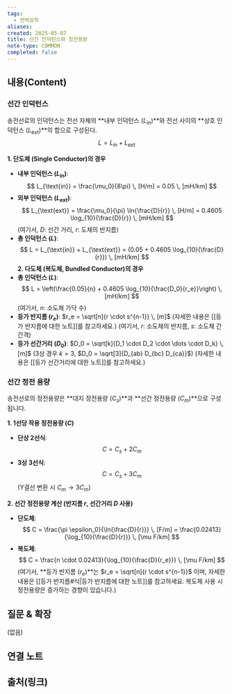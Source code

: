 ```yaml
---
tags:
  - 전력공학
aliases: 
created: 2025-05-07
title: 선간 인덕턴스와 정전용량
note-type: COMMON
completed: false
---
```


## 내용(Content)

### 선간 인덕턴스

송전선로의 인덕턴스는 전선 자체의 **내부 인덕턴스 ($L_{\text{in}}$)**와 전선 사이의 **상호 인덕턴스 ($L_{\text{ext}}$)**의 합으로 구성된다.
$$
L = L_{\text{in}} + L_{\text{ext}}
$$

**1. 단도체 (Single Conductor)의 경우**
   - **내부 인덕턴스 ($L_{\text{in}}$)**:
     $$
     L_{\text{in}} = \frac{\mu_0}{8\pi} \, [H/m] = 0.05 \, [mH/km]
     $$
   - **외부 인덕턴스 ($L_{\text{ext}}$)**:
     $$
     L_{\text{ext}} = \frac{\mu_0}{\pi} \ln{\frac{D}{r}} \, [H/m] = 0.4605 \log_{10}{\frac{D}{r}} \, [mH/km]
     $$
     (여기서, $D$: 선간 거리, $r$: 도체의 반지름)
   - **총 인덕턴스 ($L$)**:
     $$
     L = L_{\text{in}} + L_{\text{ext}} = (0.05 + 0.4605 \log_{10}{\frac{D}{r}}) \, [mH/km]
     $$
**2. 다도체 (복도체, Bundled Conductor)의 경우**
   - **총 인덕턴스 ($L$)**:
     $$
     L = \left(\frac{0.05}{n} + 0.4605 \log_{10}{\frac{D_0}{r_e}}\right) \, [mH/km]
     $$
     (여기서, $n$: 소도체 가닥 수)
   - **등가 반지름 ($r_e$)**: 
     $r_e = \sqrt[n]{r \cdot s^{n-1}} \, [m]$ (자세한 내용은 [[등가 반지름에 대한 노트]]를 참고하세요.)
     (여기서, $r$: 소도체의 반지름, $s$: 소도체 간 간격)
   - **등가 선간거리 ($D_0$)**: 
     $D_0 = \sqrt[k]{D_1 \cdot D_2 \cdot \dots \cdot D_k} \, [m]$ (3상 경우 $k=3$, $D_0 = \sqrt[3]{D_{ab} D_{bc} D_{ca}}$) (자세한 내용은 [[등가 선간거리에 대한 노트]]를 참고하세요.)

### 선간 정전 용량

송전선로의 정전용량은 **대지 정전용량 ($C_s$)**과 **선간 정전용량 ($C_m$)**으로 구성됩니다.

**1. 1선당 작용 정전용량 ($C$)**
   - **단상 2선식**:
     $$
     C = C_s + 2C_m
     $$
   - **3상 3선식**:
     $$
     C = C_s + 3C_m 
     $$
     (Y결선 변환 시 $C_m \rightarrow 3C_m$)

**2. 선간 정전용량 계산 (반지름 $r$, 선간거리 $D$ 사용)**
   - **단도체**:
     $$
     C = \frac{\pi \epsilon_0}{\ln{\frac{D}{r}}} \, [F/m] = \frac{0.02413}{\log_{10}{\frac{D}{r}}} \, [\mu F/km]
     $$
   - **복도체**:
     $$
     C = \frac{n \cdot 0.02413}{\log_{10}{\frac{D}{r_e}}} \, [\mu F/km]
     $$
     (여기서, **등가 반지름 ($r_e$)**는 $r_e = \sqrt[n]{r \cdot s^{n-1}}$ 이며, 자세한 내용은 [[등가 반지름#식|등가 반지름에 대한 노트]]를 참고하세요. 복도체 사용 시 정전용량은 증가하는 경향이 있습니다.)

## 질문 & 확장

(없음)

## 연결 노트

## 출처(링크)